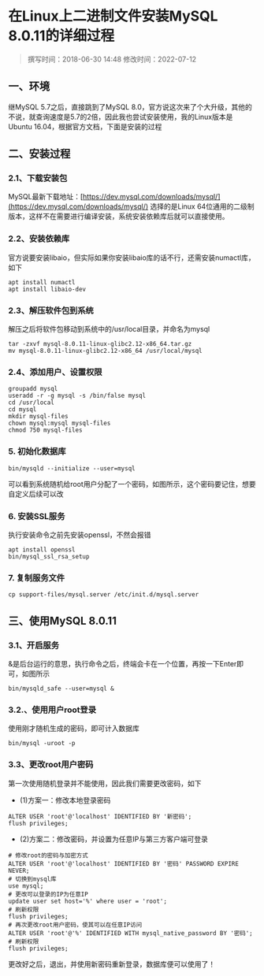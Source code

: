 # 在Linux上二进制文件安装MySQL 8.0.11的详细过程

> 撰写时间：2018-06-30 14:48
> 修改时间：2022-07-12

## 一、环境

继MySQL 5.7之后，直接跳到了MySQL 8.0，官方说这次来了个大升级，其他的不说，就查询速度是5.7的2倍，因此我也尝试安装使用，我的Linux版本是 Ubuntu 16.04，根据官方文档，下面是安装的过程

## 二、安装过程

### 2.1、下载安装包

MySQL最新下载地址：[https://dev.mysql.com/downloads/mysql/](https://dev.mysql.com/downloads/mysql/)
选择的是Linux 64位通用的二级制版本，这样不在需要进行编译安装，系统安装依赖库后就可以直接使用。

### 2.2、安装依赖库

官方说要安装libaio，但实际如果你安装libaio库的话不行，还需安装numactl库，如下

```shell
apt install numactl
apt install libaio-dev
```

### 2.3、解压软件包到系统

解压之后将软件包移动到系统中的/usr/local目录，并命名为mysql

```shell
tar -zxvf mysql-8.0.11-linux-glibc2.12-x86_64.tar.gz
mv mysql-8.0.11-linux-glibc2.12-x86_64 /usr/local/mysql
```

### 2.4、添加用户、设置权限

```shell
groupadd mysql
useradd -r -g mysql -s /bin/false mysql
cd /usr/local
cd mysql
mkdir mysql-files
chown mysql:mysql mysql-files
chmod 750 mysql-files
```

### 5. 初始化数据库

```shell
bin/mysqld --initialize --user=mysql
```

可以看到系统随机给root用户分配了一个密码，如图所示，这个密码要记住，想要自定义后续可以改

### 6. 安装SSL服务

执行安装命令之前先安装openssl，不然会报错

```shell
apt install openssl
bin/mysql_ssl_rsa_setup
```

### 7. 复制服务文件

```shell
cp support-files/mysql.server /etc/init.d/mysql.server
```

## 三、使用MySQL 8.0.11

### 3.1、开启服务

&是后台运行的意思，执行命令之后，终端会卡在一个位置，再按一下Enter即可，如图所示

```shell
bin/mysqld_safe --user=mysql &
```

### 3.2.、使用用户root登录

使用刚才随机生成的密码，即可计入数据库

```shell
bin/mysql -uroot -p
```

### 3.3、更改root用户密码

第一次使用随机登录并不能使用，因此我们需要更改密码，如下

- (1)方案一：修改本地登录密码

```shell
ALTER USER 'root'@'localhost' IDENTIFIED BY '新密码';
flush privileges;
```

- (2)方案二：修改密码，并设置为任意IP与第三方客户端可登录

```shell
# 修改root的密码与加密方式
ALTER USER 'root'@'localhost' IDENTIFIED BY '密码' PASSWORD EXPIRE NEVER;
# 切换到mysql库
use mysql;
# 更改可以登录的IP为任意IP
update user set host='%' where user = 'root';
# 刷新权限
flush privileges;
# 再次更改root用户密码，使其可以在任意IP访问
ALTER USER 'root'@'%' IDENTIFIED WITH mysql_native_password BY '密码';
# 刷新权限
flush privileges;
```

更改好之后，退出，并使用新密码重新登录，数据库便可以使用了！
